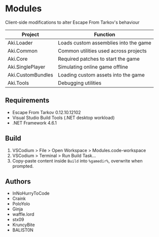 # Modules

Client-side modifications to alter Escape From Tarkov's behaviour

**Project**        | **Function**
------------------ | --------------------------------------------
Aki.Loader         | Loads custom assemblies into the game
Aki.Common         | Common utilities used across projects
Aki.Core           | Required patches to start the game
Aki.SinglePlayer   | Simulating online game offline
Aki.CustomBundles  | Loading custom assets into the game
Aki.Tools          | Debugging utilities

## Requirements

- Escape From Tarkov 0.12.10.12102
- Visual Studio Build Tools (.NET desktop workload)
- .NET Framework 4.6.1

## Build

1. VSCodium > File > Open Workspace > Modules.code-workspace
2. VSCodium > Terminal > Run Build Task...
3. Copy-paste content inside `Build` into `%gamedir%`, overwrite when prompted.

## Authors

- InNoHurryToCode
- Craink
- PoloYolo
- Ginja
- waffle.lord
- stx09
- KruncyBite
- BALIST0N
